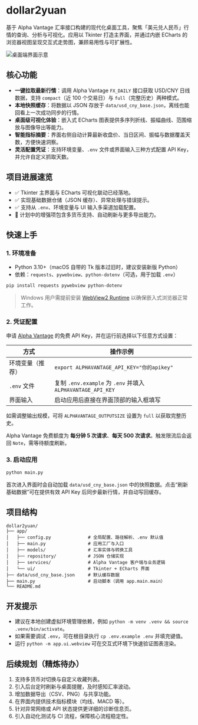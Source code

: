 # dollar2yuan

基于 Alpha Vantage 汇率接口构建的现代化桌面工具，聚焦「美元兑人民币」行情的查询、分析与可视化。应用以 Tkinter 打造主界面，并通过内嵌 ECharts 的浏览器视图呈现交互式走势图，兼顾易用性与可扩展性。

![桌面端界面示意](https://github.com/amazing-fish/dollar2yuan/assets/71763696/464fbc31-24d7-4bba-9122-b0b00fe96327)

## 核心功能

- **一键拉取最新行情**：调用 Alpha Vantage `FX_DAILY` 接口获取 USD/CNY 日线数据，支持 `compact`（近 100 个交易日）与 `full`（完整历史）两种模式。
- **本地快照缓存**：将数据以 JSON 存放于 `data/usd_cny_base.json`，离线也能回看上一次成功同步的行情。
- **桌面级可视化体验**：嵌入式 ECharts 图表提供多序列折线、振幅曲线、范围缩放与图像导出等能力。
- **智能指标摘要**：界面右侧自动计算最新收盘价、当日区间、振幅与数据覆盖天数，方便快速洞察。
- **灵活配置凭证**：支持环境变量、`.env` 文件或界面输入三种方式配置 API Key，并允许自定义抓取天数。

## 项目进展速览

- ✅ Tkinter 主界面与 ECharts 可视化联动已经落地。
- ✅ 实现基础数据仓储（JSON 缓存）、异常处理与错误提示。
- ✅ 支持从 `.env`、环境变量与 UI 输入多渠道加载配置。
- 🔄 计划中的增强项包含多货币支持、自动刷新与更多导出能力。

## 快速上手

### 1. 环境准备

- Python 3.10+（macOS 自带的 Tk 版本过旧时，建议安装新版 Python）
- 依赖：`requests`、`pywebview`、`python-dotenv`（可选，用于加载 `.env`）

```bash
pip install requests pywebview python-dotenv
```

> Windows 用户需提前安装 [WebView2 Runtime](https://developer.microsoft.com/en-us/microsoft-edge/webview2/) 以确保嵌入式浏览器正常工作。

### 2. 凭证配置

申请 [Alpha Vantage](https://www.alphavantage.co/documentation/#fx-daily) 的免费 API Key，并在运行前选择以下任意方式设置：

| 方式 | 操作示例 |
| --- | --- |
| 环境变量（推荐） | `export ALPHAVANTAGE_API_KEY="你的apikey"`
| `.env` 文件 | 复制 `.env.example` 为 `.env` 并填入 `ALPHAVANTAGE_API_KEY`
| 界面输入 | 启动应用后直接在界面顶部的输入框填写 |

如需调整输出规模，可将 `ALPHAVANTAGE_OUTPUTSIZE` 设置为 `full` 以获取完整历史。

Alpha Vantage 免费额度为 **每分钟 5 次请求**、**每天 500 次请求**。触发限流后会返回 `Note`，需等待额度刷新。

### 3. 启动应用

```bash
python main.py
```

首次进入界面时会自动加载 `data/usd_cny_base.json` 中的快照数据。点击“刷新基础数据”可在提供有效 API Key 后同步最新行情，并自动写回缓存。

## 项目结构

```
dollar2yuan/
├── app/
│   ├── config.py              # 全局配置、路径解析、.env 默认值
│   ├── main.py                # 应用工厂与入口
│   ├── models/                # 汇率实体与转换工具
│   ├── repository/            # JSON 仓储实现
│   ├── services/              # Alpha Vantage 客户端与业务逻辑
│   └── ui/                    # Tkinter + ECharts 界面
├── data/usd_cny_base.json     # 默认缓存数据
├── main.py                    # 启动脚本（调用 app.main.main）
└── README.md
```

## 开发提示

- 建议在本地创建虚拟环境管理依赖，例如 `python -m venv .venv && source .venv/bin/activate`。
- 如果需要调试 `.env`，可在根目录执行 `cp .env.example .env` 并填充键值。
- 运行 `python -m app.ui.webview` 可在交互式环境下快速验证图表渲染。

## 后续规划（精炼待办）

1. 支持多货币对切换与自定义收藏列表。
2. 引入后台定时刷新与桌面提醒，及时感知汇率波动。
3. 增加数据导出（CSV、PNG）与共享功能。
4. 在界面内提供技术指标模块（均线、MACD 等）。
5. 针对异常网络或 API 状态提供更详细的诊断信息页。
6. 引入自动化测试与 CI 流程，保障核心流程稳定性。
